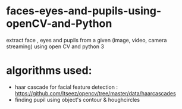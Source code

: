# faces-eyes-and-pupils-using-openCV-and-Python
extract face , eyes and pupils from a given (image, video, camera streaming) using open CV and python 3


# algorithms used:
* haar cascade for facial feature detection : https://github.com/Itseez/opencv/tree/master/data/haarcascades
* finding pupil using object's contour & houghcircles
